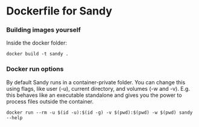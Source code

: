 # Dockerfile for Sandy

### Building images yourself

Inside the docker folder:

`docker build -t sandy .`

### Docker run options

By default Sandy runs in a container-private folder. You can change this using flags, like user (-u),
current directory, and volumes (-w and -v). E.g. this behaves like an executable standalone and gives you
the power to process files outside the container.

`docker run --rm -u $(id -u):$(id -g) -v $(pwd):$(pwd) -w $(pwd) sandy --help`
